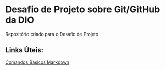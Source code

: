 # Desafio de Projeto sobre Git/GitHub da DIO
Repositório criado para o Desafio de Projeto.

## Links Úteis:
[Comandos Básicos Markdown](https://www.markdownguide.org/basic-syntax/)
